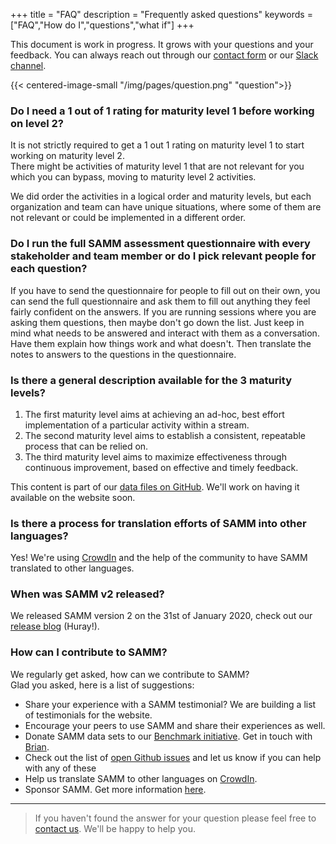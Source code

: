 +++
title = "FAQ"
description = "Frequently asked questions"
keywords = ["FAQ","How do I","questions","what if"]
+++

This document is work in progress. It grows with your questions and your feedback. You can always reach out through our [contact form](/contact/) or our [Slack channel](https://owasp.slack.com/messages/C0VF1EJGH).

{{< centered-image-small  "/img/pages/question.png" "question">}}

### Do I need a 1 out of 1 rating for maturity level 1 before working on level 2?

It is not strictly required to get a 1 out 1 rating on maturity level 1 to start working on maturity level 2. <br>
There might be activities of maturity level 1 that are not relevant for you which you can bypass, moving to maturity level 2 activities.

We did order the activities in a logical order and maturity levels, but each organization and team can have unique situations, where some of them are not relevant or could be implemented in a different order.

### Do I run the full SAMM assessment questionnaire with every stakeholder and team member or do I pick relevant people for each question?

If you have to send the questionnaire for people to fill out on their own, you can send the full questionnaire and ask them to fill out anything they feel fairly confident on the answers. If you are running sessions where you are asking them questions, then maybe don't go down the list. Just keep in mind what needs to be answered and interact with them as a conversation. Have them explain how things work and what doesn't. Then translate the notes to answers to the questions in the questionnaire.

### Is there a general description available for the 3 maturity levels?
1. The first maturity level aims at achieving an ad-hoc, best effort implementation of a particular activity within a stream.
2. The second maturity level aims to establish a consistent, repeatable process that can be relied on.
3. The third maturity level aims to maximize effectiveness through continuous improvement, based on effective and timely feedback.

This content is part of our [data files on GitHub](https://github.com/OWASP/samm/tree/master/Supporting%20Resources/v2.0/Datamodel/Datafiles). We'll work on having it available on the website soon.

### Is there a process for translation efforts of SAMM into other languages?
Yes! We're using [CrowdIn](https://crowdin.com/project/owasp-samm) and the help of the community to have SAMM translated to other languages.


### When was SAMM v2 released?

We released SAMM version 2 on the 31st of January 2020, check out our [release blog](https://owaspsamm.org/blog/2020/01/31/samm2-release/) (Huray!).

### How can I contribute to SAMM?
We regularly get asked, how can we contribute to SAMM?<br>
Glad you asked, here is a list of suggestions:

* Share your experience with a SAMM testimonial? We are building a list of testimonials for the website.
* Encourage your peers to use SAMM and share their experiences as well.
* Donate SAMM data sets to our [Benchmark initiative](https://owaspsamm.org/benchmarking/). Get in touch with [Brian](mailto:brian.glas@owasp.org).
* Check out the list of [open Github issues](https://github.com/OWASP/samm/issues) and let us know if you can help with any of these
* Help us translate SAMM to other languages on [CrowdIn](https://crowdin.com/project/owasp-samm).
* Sponsor SAMM. Get more information [here](https://owaspsamm.org/sponsors/).

---

> If you haven't found the answer for your question please feel free to [contact us](/contact). We'll be happy to help you.
